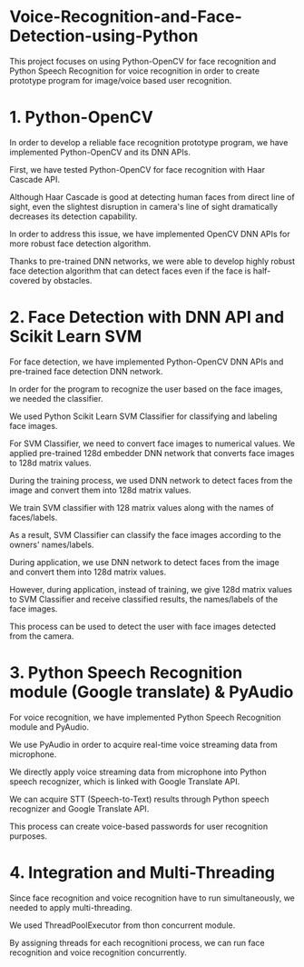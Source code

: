 # Voice-Recognition-and-Face-Detection-using-Python

This project focuses on using Python-OpenCV for face recognition and Python Speech Recognition for voice recognition in order to create prototype program for image/voice based user recognition.


# 1. Python-OpenCV

In order to develop a reliable face recognition prototype program, we have implemented Python-OpenCV and its DNN APIs.

First, we have tested Python-OpenCV for face recognition with Haar Cascade API.

Although Haar Cascade is good at detecting human faces from direct line of sight, even the slightest disruption in camera's line of sight dramatically decreases its detection capability.

In order to address this issue, we have implemented OpenCV DNN APIs for more robust face detection algorithm.

Thanks to pre-trained DNN networks, we were able to develop highly robust face detection algorithm that can detect faces even if the face is half-covered by obstacles.


# 2. Face Detection with DNN API and Scikit Learn SVM

For face detection, we have implemented Python-OpenCV DNN APIs and pre-trained face detection DNN network.

In order for the program to recognize the user based on the face images, we needed the classifier.

We used Python Scikit Learn SVM Classifier for classifying and labeling face images.

For SVM Classifier, we need to convert face images to numerical values. We applied pre-trained 128d embedder DNN network that converts face images to 128d matrix values.

During the training process, we used DNN network to detect faces from the image and convert them into 128d matrix values.

We train SVM classifier with 128 matrix values along with the names of faces/labels.

As a result, SVM Classifier can classify the face images according to the owners' names/labels.

During application, we use DNN network to detect faces from the image and convert them into 128d matrix values.

However, during application, instead of training, we give 128d matrix values to SVM Classifier and receive classified results, the names/labels of the face images.

This process can be used to detect the user with face images detected from the camera.


# 3. Python Speech Recognition module (Google translate) & PyAudio

For voice recognition, we have implemented Python Speech Recognition module and PyAudio.

We use PyAudio in order to acquire real-time voice streaming data from microphone.

We directly apply voice streaming data from microphone into Python speech recognizer, which is linked with Google Translate API.

We can acquire STT (Speech-to-Text) results through Python speech recognizer and Google Translate API.

This process can create voice-based passwords for user recognition purposes.


# 4. Integration and Multi-Threading

Since face recognition and voice recognition have to run simultaneously, we needed to apply multi-threading.

We used ThreadPoolExecutor from thon concurrent module.

By assigning threads for each recognitioni process, we can run face recognition and voice recognition concurrently.

